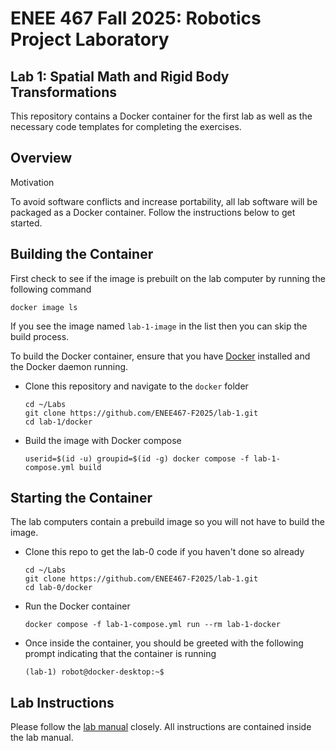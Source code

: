 # ENEE 467 Fall 2025: Robotics Project Laboratory
## Lab 1: Spatial Math and Rigid Body Transformations

This repository contains a Docker container for the first lab as well as the necessary code templates for completing the exercises.

## Overview

Motivation

To avoid software conflicts and increase portability, all lab software will be packaged as a Docker container. Follow the instructions below to get started.

## Building the Container

First check to see if the image is prebuilt on the lab computer by running the following command
```
docker image ls
```
If you see the image named `lab-1-image` in the list then you can skip the build process.

To build the Docker container, ensure that you have [Docker](https://www.docker.com/get-started/) installed and the Docker daemon running.
* Clone this repository and navigate to the `docker` folder
    ```
    cd ~/Labs
    git clone https://github.com/ENEE467-F2025/lab-1.git
    cd lab-1/docker
    ```
* Build the image with Docker compose
    ```
    userid=$(id -u) groupid=$(id -g) docker compose -f lab-1-compose.yml build
    ```

## Starting the Container

The lab computers contain a prebuild image so you will not have to build the image.
* Clone this repo to get the lab-0 code if you haven't done so already
    ```
    cd ~/Labs
    git clone https://github.com/ENEE467-F2025/lab-1.git
    cd lab-0/docker
    ```
* Run the Docker container
    ```
    docker compose -f lab-1-compose.yml run --rm lab-1-docker
    ```
* Once inside the container, you should be greeted with the following prompt indicating that the container is running
    ```
    (lab-1) robot@docker-desktop:~$
    ```

## Lab Instructions

Please follow the [lab manual](Lab_1_Spatial_Math.pdf) closely. All instructions are contained inside the lab manual.